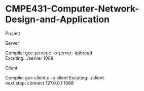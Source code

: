 # CMPE431-Computer-Network-Design-and-Application
Project  

Server  

Compile: gcc server.c -o server -lpthread         
Excuting: ./server 1088	       
							

Client  

Compile: gcc client.c -o client 
Excuting: ./client  
next step: connect 127.0.0.1 1088  
